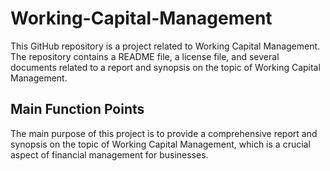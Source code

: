 # Working-Capital-Management

This GitHub repository is a project related to Working Capital Management. The repository contains a README file, a license file, and several documents related to a report and synopsis on the topic of Working Capital Management.

## Main Function Points
The main purpose of this project is to provide a comprehensive report and synopsis on the topic of Working Capital Management, which is a crucial aspect of financial management for businesses.
